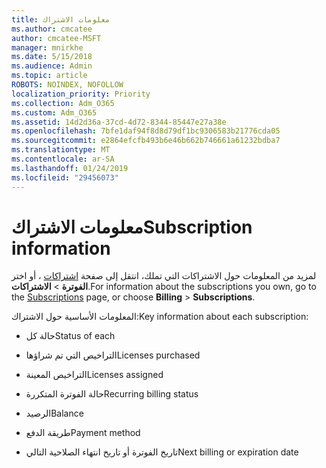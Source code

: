 ```yaml
---
title: معلومات الاشتراك
ms.author: cmcatee
author: cmcatee-MSFT
manager: mnirkhe
ms.date: 5/15/2018
ms.audience: Admin
ms.topic: article
ROBOTS: NOINDEX, NOFOLLOW
localization_priority: Priority
ms.collection: Adm_O365
ms.custom: Adm_O365
ms.assetid: 14d2d36a-37cd-4d72-8344-85447e27a38e
ms.openlocfilehash: 7bfe1daf94f8d8d79df1bc9306583b21776cda05
ms.sourcegitcommit: e2864efcfb493b6e46b662b746661a61232bdba7
ms.translationtype: MT
ms.contentlocale: ar-SA
ms.lasthandoff: 01/24/2019
ms.locfileid: "29456073"
---
```

# <a name="subscription-information"></a><span data-ttu-id="029a2-102">معلومات الاشتراك</span><span class="sxs-lookup"><span data-stu-id="029a2-102">Subscription information</span></span>

<span data-ttu-id="029a2-103">لمزيد من المعلومات حول الاشتراكات التي تملك، انتقل إلى صفحة [اشتراكات](https://go.microsoft.com/fwlink/p/?linkid=842054) ، أو اختر **الفوترة** \> **الاشتراكات**.</span><span class="sxs-lookup"><span data-stu-id="029a2-103">For information about the subscriptions you own, go to the [Subscriptions](https://go.microsoft.com/fwlink/p/?linkid=842054) page, or choose **Billing** \> **Subscriptions**.</span></span>
  
<span data-ttu-id="029a2-104">المعلومات الأساسية حول الاشتراك:</span><span class="sxs-lookup"><span data-stu-id="029a2-104">Key information about each subscription:</span></span>
  
- <span data-ttu-id="029a2-105">حالة كل</span><span class="sxs-lookup"><span data-stu-id="029a2-105">Status of each</span></span>
    
- <span data-ttu-id="029a2-106">التراخيص التي تم شراؤها</span><span class="sxs-lookup"><span data-stu-id="029a2-106">Licenses purchased</span></span>
    
- <span data-ttu-id="029a2-107">التراخيص المعينة</span><span class="sxs-lookup"><span data-stu-id="029a2-107">Licenses assigned</span></span>
    
- <span data-ttu-id="029a2-108">حالة الفوترة المتكررة</span><span class="sxs-lookup"><span data-stu-id="029a2-108">Recurring billing status</span></span>
    
- <span data-ttu-id="029a2-109">الرصيد</span><span class="sxs-lookup"><span data-stu-id="029a2-109">Balance</span></span>
    
- <span data-ttu-id="029a2-110">طريقة الدفع</span><span class="sxs-lookup"><span data-stu-id="029a2-110">Payment method</span></span>
    
- <span data-ttu-id="029a2-111">تاريخ الفوترة أو تاريخ انتهاء الصلاحية التالي</span><span class="sxs-lookup"><span data-stu-id="029a2-111">Next billing or expiration date</span></span>
    

